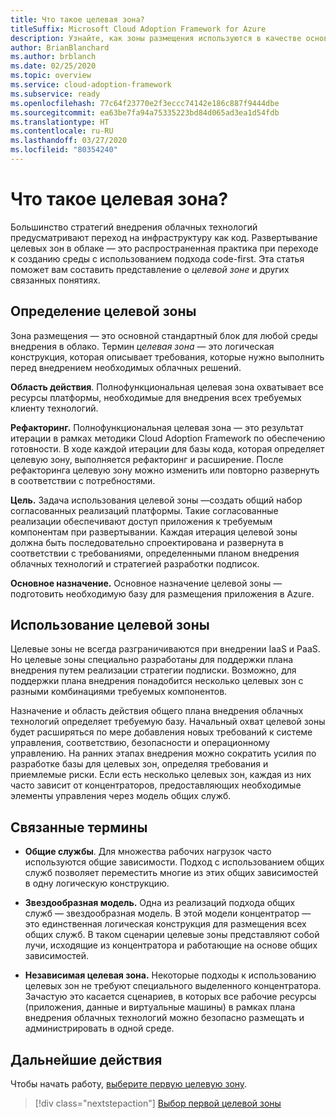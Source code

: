 ```yaml
---
title: Что такое целевая зона?
titleSuffix: Microsoft Cloud Adoption Framework for Azure
description: Узнайте, как зоны размещения используются в качестве основных стандартных блоков любой среды внедрения в облако.
author: BrianBlanchard
ms.author: brblanch
ms.date: 02/25/2020
ms.topic: overview
ms.service: cloud-adoption-framework
ms.subservice: ready
ms.openlocfilehash: 77c64f23770e2f3eccc74142e186c887f9444dbe
ms.sourcegitcommit: ea63be7fa94a75335223bd84d065ad3ea1d54fdb
ms.translationtype: HT
ms.contentlocale: ru-RU
ms.lasthandoff: 03/27/2020
ms.locfileid: "80354240"
---
```

<!-- markdownlint-disable MD026 -->

# <a name="what-is-a-landing-zone"></a>Что такое целевая зона?

Большинство стратегий внедрения облачных технологий предусматривают переход на инфраструктуру как код. Развертывание целевых зон в облаке — это распространенная практика при переходе к созданию среды с использованием подхода code-first. Эта статья поможет вам составить представление о _целевой зоне_ и других связанных понятиях.

## <a name="landing-zone-definition"></a>Определение целевой зоны

Зона размещения — это основной стандартный блок для любой среды внедрения в облако. Термин _целевая зона_ — это логическая конструкция, которая описывает требования, которые нужно выполнить перед внедрением необходимых облачных решений.

**Область действия**. Полнофункциональная целевая зона охватывает все ресурсы платформы, необходимые для внедрения всех требуемых клиенту технологий.

**Рефакторинг.** Полнофункциональная целевая зона — это результат итерации в рамках методики Cloud Adoption Framework по обеспечению готовности. В ходе каждой итерации для базы кода, которая определяет целевую зону, выполняется рефакторинг и расширение. После рефакторинга целевую зону можно изменить или повторно развернуть в соответствии с потребностями.

**Цель.** Задача использования целевой зоны —создать общий набор согласованных реализаций платформы. Такие согласованные реализации обеспечивают доступ приложения к требуемым компонентам при развертывании. Каждая итерация целевой зоны должна быть последовательно спроектирована и развернута в соответствии с требованиями, определенными планом внедрения облачных технологий и стратегией разработки подписок.

**Основное назначение.** Основное назначение целевой зоны — подготовить необходимую базу для размещения приложения в Azure.

## <a name="landing-zone-usage"></a>Использование целевой зоны

Целевые зоны не всегда разграничиваются при внедрении IaaS и PaaS. Но целевые зоны специально разработаны для поддержки плана внедрения путем реализации стратегии подписки. Возможно, для поддержки плана внедрения понадобится несколько целевых зон с разными комбинациями требуемых компонентов.

Назначение и область действия общего плана внедрения облачных технологий определяет требуемую базу. Начальный охват целевой зоны будет расширяться по мере добавления новых требований к системе управления, соответствию, безопасности и операционному управлению. На ранних этапах внедрения можно сократить усилия по разработке базы для целевых зон, определяя требования и приемлемые риски.  Если есть несколько целевых зон, каждая из них часто зависит от концентраторов, предоставляющих необходимые элементы управления через модель общих служб.

## <a name="related-terms"></a>Связанные термины

- **Общие службы**. Для множества рабочих нагрузок часто используются общие зависимости. Подход с использованием общих служб позволяет переместить многие из этих общих зависимостей в одну логическую конструкцию.

- **Звездообразная модель.** Одна из реализаций подхода общих служб — звездообразная модель. В этой модели концентратор — это единственная логическая конструкция для размещения всех общих служб. В таком сценарии целевые зоны представляют собой лучи, исходящие из концентратора и работающие на основе общих зависимостей.

- **Независимая целевая зона.** Некоторые подходы к использованию целевых зон не требуют специального выделенного концентратора. Зачастую это касается сценариев, в которых все рабочие ресурсы (приложения, данные и виртуальные машины) в рамках плана внедрения облачных технологий можно безопасно размещать и администрировать в одной среде.

## <a name="next-steps"></a>Дальнейшие действия

Чтобы начать работу, [выберите первую целевую зону](./first-landing-zone.md).

> [!div class="nextstepaction"]
> [Выбор первой целевой зоны](./first-landing-zone.md)
